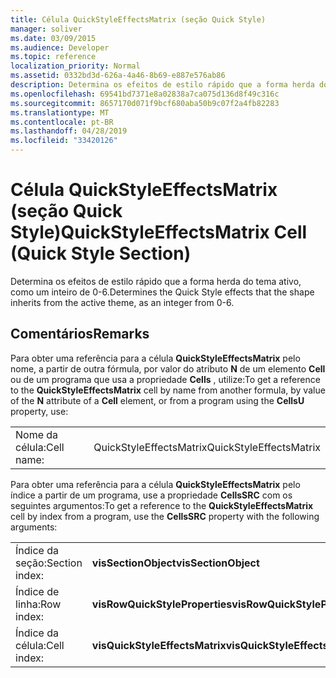 ```yaml
---
title: Célula QuickStyleEffectsMatrix (seção Quick Style)
manager: soliver
ms.date: 03/09/2015
ms.audience: Developer
ms.topic: reference
localization_priority: Normal
ms.assetid: 0332bd3d-626a-4a46-8b69-e887e576ab86
description: Determina os efeitos de estilo rápido que a forma herda do tema ativo, como um inteiro de 0-6.
ms.openlocfilehash: 69541bd7371e8a02838a7ca075d136d8f49c316c
ms.sourcegitcommit: 8657170d071f9bcf680aba50b9c07f2a4fb82283
ms.translationtype: MT
ms.contentlocale: pt-BR
ms.lasthandoff: 04/28/2019
ms.locfileid: "33420126"
---
```

# <a name="quickstyleeffectsmatrix-cell-quick-style-section"></a><span data-ttu-id="eecbb-103">Célula QuickStyleEffectsMatrix (seção Quick Style)</span><span class="sxs-lookup"><span data-stu-id="eecbb-103">QuickStyleEffectsMatrix Cell (Quick Style Section)</span></span>

<span data-ttu-id="eecbb-104">Determina os efeitos de estilo rápido que a forma herda do tema ativo, como um inteiro de 0-6.</span><span class="sxs-lookup"><span data-stu-id="eecbb-104">Determines the Quick Style effects that the shape inherits from the active theme, as an integer from 0-6.</span></span> 
  
## <a name="remarks"></a><span data-ttu-id="eecbb-105">Comentários</span><span class="sxs-lookup"><span data-stu-id="eecbb-105">Remarks</span></span>

<span data-ttu-id="eecbb-106">Para obter uma referência para a célula **QuickStyleEffectsMatrix** pelo nome, a partir de outra fórmula, por valor do atributo **N** de um elemento **Cell** ou de um programa que usa a propriedade **Cells** , utilize:</span><span class="sxs-lookup"><span data-stu-id="eecbb-106">To get a reference to the **QuickStyleEffectsMatrix** cell by name from another formula, by value of the **N** attribute of a **Cell** element, or from a program using the **CellsU** property, use:</span></span> 
  
|||
|:-----|:-----|
| <span data-ttu-id="eecbb-107">Nome da célula:</span><span class="sxs-lookup"><span data-stu-id="eecbb-107">Cell name:</span></span>  <br/> | <span data-ttu-id="eecbb-108">QuickStyleEffectsMatrix</span><span class="sxs-lookup"><span data-stu-id="eecbb-108">QuickStyleEffectsMatrix</span></span>  <br/> |
   
<span data-ttu-id="eecbb-109">Para obter uma referência para a célula **QuickStyleEffectsMatrix** pelo índice a partir de um programa, use a propriedade **CellsSRC** com os seguintes argumentos:</span><span class="sxs-lookup"><span data-stu-id="eecbb-109">To get a reference to the **QuickStyleEffectsMatrix** cell by index from a program, use the **CellsSRC** property with the following arguments:</span></span> 
  
|||
|:-----|:-----|
| <span data-ttu-id="eecbb-110">Índice da seção:</span><span class="sxs-lookup"><span data-stu-id="eecbb-110">Section index:</span></span>  <br/> |<span data-ttu-id="eecbb-111">**visSectionObject**</span><span class="sxs-lookup"><span data-stu-id="eecbb-111">**visSectionObject**</span></span> <br/> |
| <span data-ttu-id="eecbb-112">Índice de linha:</span><span class="sxs-lookup"><span data-stu-id="eecbb-112">Row index:</span></span>  <br/> |<span data-ttu-id="eecbb-113">**visRowQuickStyleProperties**</span><span class="sxs-lookup"><span data-stu-id="eecbb-113">**visRowQuickStyleProperties**</span></span> <br/> |
| <span data-ttu-id="eecbb-114">Índice da célula:</span><span class="sxs-lookup"><span data-stu-id="eecbb-114">Cell index:</span></span>  <br/> |<span data-ttu-id="eecbb-115">**visQuickStyleEffectsMatrix**</span><span class="sxs-lookup"><span data-stu-id="eecbb-115">**visQuickStyleEffectsMatrix**</span></span> <br/> |
   

